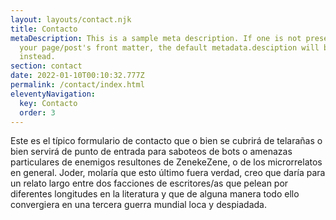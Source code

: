 ```yaml
---
layout: layouts/contact.njk
title: Contacto
metaDescription: This is a sample meta description. If one is not present in
  your page/post's front matter, the default metadata.desciption will be used
  instead.
section: contact
date: 2022-01-10T00:10:32.777Z
permalink: /contact/index.html
eleventyNavigation:
  key: Contacto
  order: 3
---
```

Este es el típico formulario de contacto que o bien se cubrirá de telarañas o bien servirá de punto de entrada para saboteos de bots o amenazas particulares de enemigos resultones de ZenekeZene, o de los microrrelatos en general. Joder, molaría que esto último fuera verdad, creo que daría para un relato largo entre dos facciones de escritores/as que pelean por diferentes longitudes en la literatura y que de alguna manera todo ello convergiera en una tercera guerra mundial loca y despiadada.